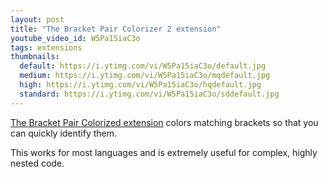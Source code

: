 ```yaml
---
layout: post
title: "The Bracket Pair Colorizer 2 extension"
youtube_video_id: W5Pa15iaC3o
tags: extensions
thumbnails:
  default: https://i.ytimg.com/vi/W5Pa15iaC3o/default.jpg
  medium: https://i.ytimg.com/vi/W5Pa15iaC3o/mqdefault.jpg
  high: https://i.ytimg.com/vi/W5Pa15iaC3o/hqdefault.jpg
  standard: https://i.ytimg.com/vi/W5Pa15iaC3o/sddefault.jpg
---
```


[The Bracket Pair Colorized extension](https://marketplace.visualstudio.com/items?itemName=CoenraadS.bracket-pair-colorizer-2) colors matching brackets so that you can quickly identify them.

This works for most languages and is extremely useful for complex, highly nested code.
